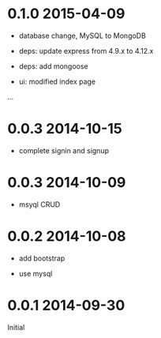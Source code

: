 

# 0.1.0 2015-04-09

+ database change, MySQL to MongoDB

+ deps: update express from 4.9.x to 4.12.x

+ deps: add mongoose

+ ui: modified index page


...


# 0.0.3 2014-10-15

+ complete signin and signup


# 0.0.3 2014-10-09

+ msyql CRUD


# 0.0.2 2014-10-08

+ add bootstrap

+ use mysql


# 0.0.1 2014-09-30

Initial